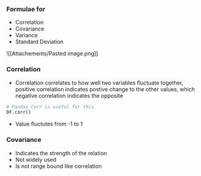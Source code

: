 ### Formulae for 
- Correlation
- Covariance
- Variance
- Standard Deviation

![[Attachements/Pasted image.png]]

### Correlation
- Correlation correlates to how well two variables fluctuate together, positive correlation indicates postive change to the other values, which negative correlation indicates the opposite
```py  
# Pandas Corr is useful for this
DF.corr()
```
- Value fluctutes from -1 to 1



### Covariance
- Indicates the strength of the relation
- Not widely used
- Is not range bound like correlation


